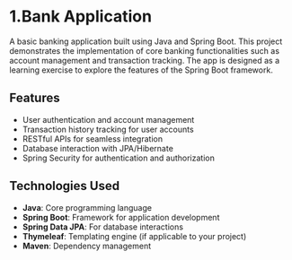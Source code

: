 # 1.Bank Application

A basic banking application built using Java and Spring Boot. This project demonstrates the implementation of core banking functionalities such as account management and transaction tracking. The app is designed as a learning exercise to explore the features of the Spring Boot framework.

## Features

- User authentication and account management
- Transaction history tracking for user accounts
- RESTful APIs for seamless integration
- Database interaction with JPA/Hibernate
- Spring Security for authentication and authorization

## Technologies Used

- **Java**: Core programming language
- **Spring Boot**: Framework for application development
- **Spring Data JPA**: For database interactions
- **Thymeleaf**: Templating engine (if applicable to your project)
- **Maven**: Dependency management
